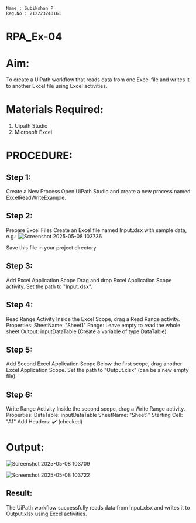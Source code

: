 ```
Name : Subikshan P
Reg.No : 212223240161
```
# RPA_Ex-04
# Aim:
  To create a UiPath workflow that reads data from one Excel file and writes it to another Excel file using Excel activities.

# Materials Required:
 1. Uipath Studio
 2. Microsoft Excel
 
# PROCEDURE:

## Step 1:
Create a New Process Open UiPath Studio and create a new process named ExcelReadWriteExample.
## Step 2: 
Prepare Excel Files Create an Excel file named Input.xlsx with sample data, e.g.:
![Screenshot 2025-05-08 103736](https://github.com/user-attachments/assets/357d9cfa-5448-4cfd-9503-df8dbc021418)

Save this file in your project directory.

## Step 3: 
Add Excel Application Scope Drag and drop Excel Application Scope activity.
Set the path to "Input.xlsx".

## Step 4: 
Read Range Activity Inside the Excel Scope, drag a Read Range activity.
Properties: SheetName: "Sheet1" Range: Leave empty to read the whole sheet Output: inputDataTable (Create a variable of type DataTable)

## Step 5:
Add Second Excel Application Scope Below the first scope, drag another Excel Application Scope.
Set the path to "Output.xlsx" (can be a new empty file).

## Step 6: 
Write Range Activity Inside the second scope, drag a Write Range activity.
Properties: DataTable: inputDataTable SheetName: "Sheet1" Starting Cell: "A1" Add Headers: ✔️ (checked)

# Output:

![Screenshot 2025-05-08 103709](https://github.com/user-attachments/assets/0c5e4b70-4677-428f-a244-ffea53a03c3d)

![Screenshot 2025-05-08 103722](https://github.com/user-attachments/assets/411bbe6b-14c8-40e6-bb8c-bf59d62e9a06)


## Result:
The UiPath workflow successfully reads data from Input.xlsx and writes it to Output.xlsx using Excel activities.
